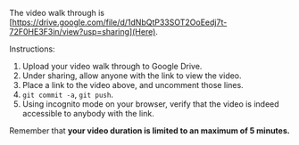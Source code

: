 
The video walk through is [https://drive.google.com/file/d/1dNbQtP33SOT2OoEedj7t-72F0HE3F3in/view?usp=sharing](Here).


Instructions:

1. Upload your video walk through to Google Drive.
2. Under sharing, allow anyone with the link to view the video.
3. Place a link to the video above, and uncomment those lines.
4. `git commit -a`, `git push`.
5. Using incognito mode on your browser, verify that the video is indeed accessible to anybody with the link.

Remember that **your video duration is limited to an maximum of 5 minutes.**   

